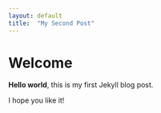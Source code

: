```yaml
---
layout: default
title:  "My Second Post"
---
```


# Welcome

**Hello world**, this is my first Jekyll blog post.

I hope you like it!
